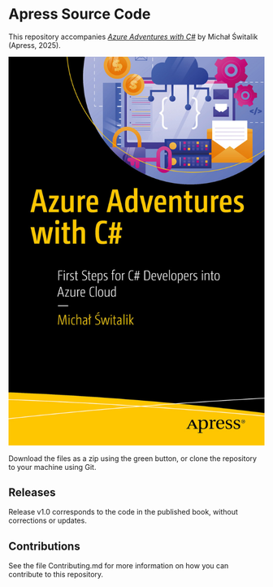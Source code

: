 # Apress Source Code

This repository accompanies [*Azure Adventures with C#*](https://link.springer.com/book/9798868804236) by Michał Świtalik (Apress, 2025).

[comment]: #cover
![Cover image](979-8-8688-0423-6.jpg)

Download the files as a zip using the green button, or clone the repository to your machine using Git.

## Releases

Release v1.0 corresponds to the code in the published book, without corrections or updates.

## Contributions

See the file Contributing.md for more information on how you can contribute to this repository.